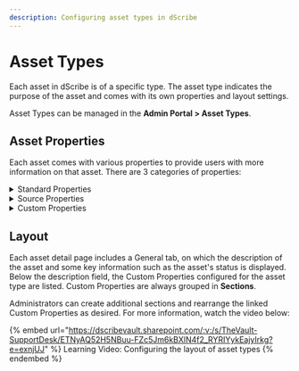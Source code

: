 ```yaml
---
description: Configuring asset types in dScribe
---
```


# Asset Types

Each asset in dScribe is of a specific type. The asset type indicates the purpose of the asset and comes with its own properties and layout settings.

Asset Types can be managed in the **Admin Portal > Asset Types**.

## Asset Properties

Each asset comes with various properties to provide users with more information on that asset. There are 3 categories of properties:

<details>

<summary>Standard Properties</summary>

These properties are available by default and cannot be changed. They include the following information:

* **Name**\
  ****The name of the asset. If the asset was crawled from a source system, the name cannot be changed.
* **Description**\
  ****A rich text field which can be used to describe the asset. Can include links, images & more.
* **Status**\
  ****The validation status of the asset.
* **Created On Date**\
  When the asset was created or loaded for the first time in dScribe.
* **Created By Date** \
  If the asset was manually registered: who created the asset in dScribe.
* **Last Changed On Date**\
  When the asset was last changed in dScribe.
* **Last Changed By Date** \
  Who last changed the asset in dScribe.
* **Source**\
  If crawled via a connector, the name of the source.&#x20;

</details>

<details>

<summary>Source Properties</summary>

These Properties available by default for assets that were automatically crawled from a source system. They include additional information retrieved from the source:

* **Category**  \
  The object type according to the terminology used in the source system. For example: 'SAP Analytics Cloud - Story'.
* **Created On Date** \
  When the asset was created in the source system.
* **Created By Date**\
  Who created the asset in the source system.
* **Last Changed On Date**\
  When the asset was last changed in the source system.
* **Last Changed By Date**\
  Who last changed the asset in the source system.
* **Additional source-specific properties**\
  For example: 'Workspace' for Power BI assets, 'Schema' for SQL Server assets, etc.

</details>

<details>

<summary>Custom Properties</summary>

Additional custom properties can be added to each asset type to further enrich the type of information you can document.

Custom properties are created and linked to specific asset types via the Properties page. For more information, see [custom-properties.md](custom-properties.md "mention").

</details>

## Layout

Each asset detail page includes a General tab, on which the description of the asset and some key information such as the asset's status is displayed. Below the description field, the Custom Properties configured for the asset type are listed. Custom Properties are always grouped in **Sections**.

Administrators can create additional sections and rearrange the linked Custom Properties as desired. For more information, watch the video below:

{% embed url="https://dscribevault.sharepoint.com/:v:/s/TheVault-SupportDesk/ETNyAQ52H5NBuu-FZc5Jm6kBXlN4f2_RYRIYykEajyIrkg?e=exnjUJ" %}
Learning Video: Configuring the layout of asset types
{% endembed %}
